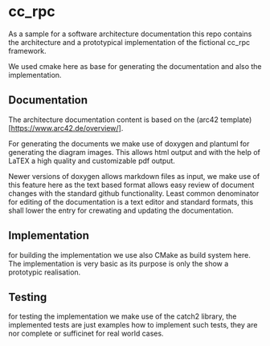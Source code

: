 # cc_rpc

As a sample for a software architecture documentation this repo contains 
the architecture and a prototypical implementation of the fictional cc_rpc framework.

We used cmake here as base for generating the documentation and also the implementation.

## Documentation

The architecture documentation content is based on the (arc42 template)[https://www.arc42.de/overview/].

For generating the documents we make use of doxygen and plantuml for generating the diagram images.
This allows html output and with the help of LaTEX a high quality and customizable pdf output.

Newer versions of doxygen allows markdown files as input, we make use of this feature here as 
the text based format allows easy review of document changes with the standard github functionality.
Least common denominator for editing of the documentation is a text editor and standard formats, 
this shall lower the entry for crewating and updating the documentation.

## Implementation 

for building the implementation we use also CMake as build system here.
The implementation is very basic as its purpose is only the show a prototypic realisation.

## Testing

for testing the implementation we make use of the catch2 library,
the implemented tests are just examples how to implement such tests,
they are nor complete or sufficinet for real world cases. 


